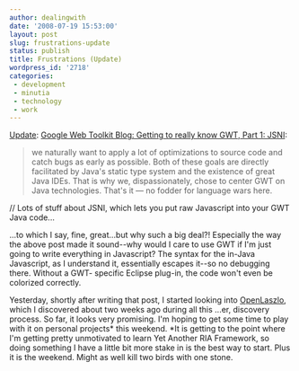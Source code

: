```yaml
---
author: dealingwith
date: '2008-07-19 15:53:00'
layout: post
slug: frustrations-update
status: publish
title: Frustrations (Update)
wordpress_id: '2718'
categories:
 - development
 - minutia
 - technology
 - work
---
```


[Update][1]: [Google Web Toolkit Blog: Getting to really know GWT, Part 1:
JSNI][2]:

> we naturally want to apply a lot of optimizations to source code and catch
bugs as early as possible. Both of these goals are directly facilitated by
Java's static type system and the existence of great Java IDEs. That is why
we, dispassionately, chose to center GWT on Java technologies. That's it — no
fodder for language wars here.

// Lots of stuff about JSNI, which lets you put raw Javascript into your GWT
Java code...

...to which I say, fine, great...but why such a big deal?! Especially the way
the above post made it sound--why would I care to use GWT if I'm just going to
write everything in Javascript? The syntax for the in-Java Javascript, as I
understand it, essentially escapes it--so no debugging there. Without a GWT-
specific Eclipse plug-in, the code won't even be colorized correctly.

Yesterday, shortly after writing that post, I started looking into
[OpenLaszlo][3], which I discovered about two weeks ago during all this ...er,
discovery process. So far, it looks very promising. I'm hoping to get some
time to play with it on personal projects* this weekend. *It is getting to the
point where I'm getting pretty unmotivated to learn Yet Another RIA Framework,
so doing something I have a little bit more stake in is the best way to start.
Plus it is the weekend. Might as well kill two birds with one stone.

   [1]: http://dealingwith.livejournal.com/718849.html

   [2]: http://googlewebtoolkit.blogspot.com/2008/07/getting-to-really-know-gwt-part-1-jsni.html

   [3]: http://www.openlaszlo.org/

